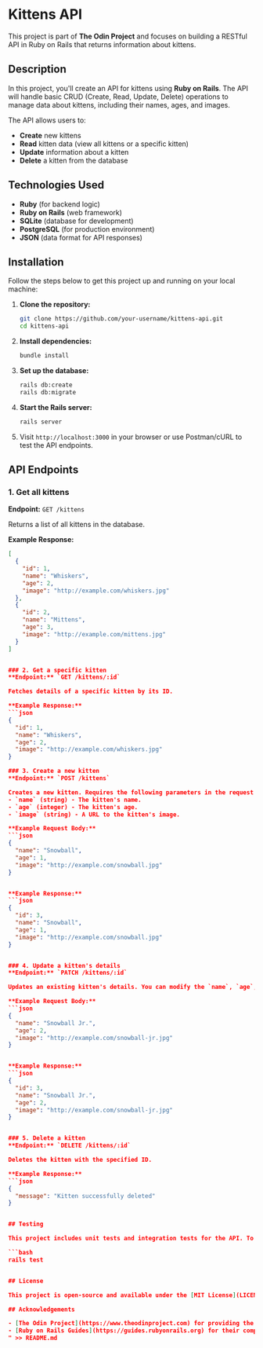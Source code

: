
# Kittens API

This project is part of **The Odin Project** and focuses on building a RESTful API in Ruby on Rails that returns information about kittens.

## Description

In this project, you'll create an API for kittens using **Ruby on Rails**. The API will handle basic CRUD (Create, Read, Update, Delete) operations to manage data about kittens, including their names, ages, and images.

The API allows users to:
- **Create** new kittens
- **Read** kitten data (view all kittens or a specific kitten)
- **Update** information about a kitten
- **Delete** a kitten from the database

## Technologies Used
- **Ruby** (for backend logic)
- **Ruby on Rails** (web framework)
- **SQLite** (database for development)
- **PostgreSQL** (for production environment)
- **JSON** (data format for API responses)

## Installation

Follow the steps below to get this project up and running on your local machine:

1. **Clone the repository:**
   ```bash
   git clone https://github.com/your-username/kittens-api.git
   cd kittens-api

2. **Install dependencies:**
   ```bash
   bundle install

3. **Set up the database:**
   ```bash
   rails db:create
   rails db:migrate


4. **Start the Rails server:**
   ```bash
   rails server

5. Visit `http://localhost:3000` in your browser or use Postman/cURL to test the API endpoints.

## API Endpoints

### 1. Get all kittens
**Endpoint:** `GET /kittens`

Returns a list of all kittens in the database.

**Example Response:**
```json
[
  {
    "id": 1,
    "name": "Whiskers",
    "age": 2,
    "image": "http://example.com/whiskers.jpg"
  },
  {
    "id": 2,
    "name": "Mittens",
    "age": 3,
    "image": "http://example.com/mittens.jpg"
  }
]


### 2. Get a specific kitten
**Endpoint:** `GET /kittens/:id`

Fetches details of a specific kitten by its ID.

**Example Response:**
```json
{
  "id": 1,
  "name": "Whiskers",
  "age": 2,
  "image": "http://example.com/whiskers.jpg"
}

### 3. Create a new kitten
**Endpoint:** `POST /kittens`

Creates a new kitten. Requires the following parameters in the request body:
- `name` (string) - The kitten's name.
- `age` (integer) - The kitten's age.
- `image` (string) - A URL to the kitten's image.

**Example Request Body:**
```json
{
  "name": "Snowball",
  "age": 1,
  "image": "http://example.com/snowball.jpg"
}


**Example Response:**
```json
{
  "id": 3,
  "name": "Snowball",
  "age": 1,
  "image": "http://example.com/snowball.jpg"
}


### 4. Update a kitten's details
**Endpoint:** `PATCH /kittens/:id`

Updates an existing kitten's details. You can modify the `name`, `age`, and `image` fields.

**Example Request Body:**
```json
{
  "name": "Snowball Jr.",
  "age": 2,
  "image": "http://example.com/snowball-jr.jpg"
}


**Example Response:**
```json
{
  "id": 3,
  "name": "Snowball Jr.",
  "age": 2,
  "image": "http://example.com/snowball-jr.jpg"
}


### 5. Delete a kitten
**Endpoint:** `DELETE /kittens/:id`

Deletes the kitten with the specified ID.

**Example Response:**
```json
{
  "message": "Kitten successfully deleted"
}


## Testing

This project includes unit tests and integration tests for the API. To run the tests, use the following command:

```bash
rails test


## License

This project is open-source and available under the [MIT License](LICENSE).

## Acknowledgements

- [The Odin Project](https://www.theodinproject.com) for providing the curriculum and learning resources.
- [Ruby on Rails Guides](https://guides.rubyonrails.org) for their comprehensive documentation.
" >> README.md
